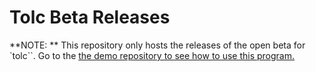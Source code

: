 # Tolc Beta Releases #

**NOTE: ** This repository only hosts the releases of the open beta for `tolc``. Go to the [the demo repository to see how to use this program.](https://github.com/Tolc-Software/tolc-demo)
